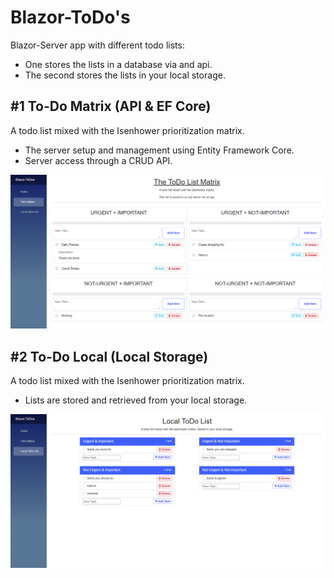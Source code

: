 # Blazor-ToDo's
Blazor-Server app with different todo lists:
* One stores the lists in a database via and api. 
* The second stores the lists in your local storage. 

## #1 To-Do Matrix  (API & EF Core)
A todo list mixed with the Isenhower prioritization matrix. 
* The server setup and management using Entity Framework Core.
* Server access through a CRUD API.

<p>
<img src="Blazor-ToDos/Images/BlazorToDo-Api.png" alt="image of a to do list" style="width: 650px" />
     </p>

## #2 To-Do Local  (Local Storage)
A todo list mixed with the Isenhower prioritization matrix. 
* Lists are stored and retrieved from your local storage.


<p>
<img src="Blazor-ToDos/Images/BlazorToDo-LocalStorage.png" alt="image of a to do list" style="width: 650px" />
     </p>

